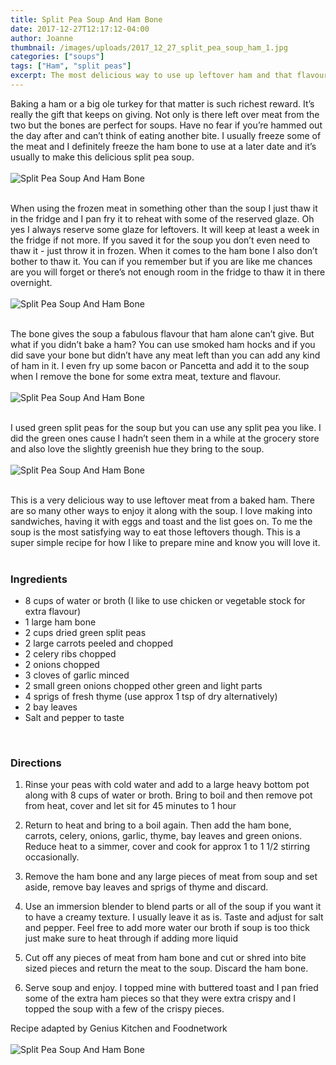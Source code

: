```yaml
---
title: Split Pea Soup And Ham Bone
date: 2017-12-27T12:17:12-04:00
author: Joanne
thumbnail: /images/uploads/2017_12_27_split_pea_soup_ham_1.jpg
categories: ["soups"]
tags: ["Ham", "split peas"]
excerpt: The most delicious way to use up leftover ham and that flavourful hambone
---
```


Baking a ham or a big ole turkey for that matter is such richest reward. It’s really the gift that keeps on giving.  Not only is there left over meat from the two but the bones are perfect for soups. Have no fear if you’re hammed out the day after and can’t think of eating another bite.  I usually freeze some of the meat and I definitely freeze the ham bone to use at a later date and it’s usually to make this delicious split pea soup.
<br>
<br>
![Split Pea Soup And Ham Bone](/images/uploads/2017_12_27_split_pea_soup_ham_2.jpg)
<br>
<br>

When using the frozen meat in something other than the soup I just thaw it in the fridge and I pan fry it to reheat with some of the reserved glaze. Oh yes I always reserve some glaze for leftovers.  It will keep at least a week in the fridge if not more.  If you saved it for the soup you don’t even need to thaw it - just throw it in frozen. When it comes to the ham bone I also don’t bother to thaw it. You can if you remember but if you are like me chances are you will forget or there’s not enough room in the fridge to thaw it in there overnight.
<br>
<br>
![Split Pea Soup And Ham Bone](/images/uploads/2017_12_27_split_pea_soup_ham_3.jpg)
<br>
<br>

The bone gives the soup a fabulous flavour that ham alone can’t give. But what if you didn’t bake a ham? You can use smoked ham hocks and if you did save your bone but didn’t have any meat left than you can add any kind of ham in it. I even fry up some bacon or Pancetta and add it to the soup when I remove the bone for some extra meat, texture and flavour.
<br>
<br>
![Split Pea Soup And Ham Bone](/images/uploads/2017_12_27_split_pea_soup_ham_4.jpg)
<br>
<br>

I used green split peas for the soup but you can use any split pea you like. I did the green ones cause I hadn’t seen them in a while at the grocery store and also love the slightly greenish hue they bring to the soup.
<br>
<br>
![Split Pea Soup And Ham Bone](/images/uploads/2017_12_27_split_pea_soup_ham_5.jpg)
<br>
<br>

This is a very delicious way to use leftover meat from a baked ham. There are so many other ways to enjoy it along with the soup.  I love making into sandwiches, having it with eggs and toast and the list goes on.  To me the soup is the most satisfying way to eat those leftovers though. This is a super simple recipe for how I like to prepare mine and know you will love it.
<br>
<br>

### Ingredients

* 8 cups of water or broth (I like to use chicken or vegetable stock for extra flavour)
* 1 large ham bone
* 2 cups dried green split peas
* 2 large carrots peeled and chopped
* 2 celery ribs chopped
* 2 onions chopped
* 3 cloves of garlic minced
* 2 small green onions chopped  other green and light parts
* 4 sprigs of fresh thyme (use approx 1 tsp of dry alternatively)
* 2 bay leaves
* Salt and pepper to taste
<br>

### Directions

1. Rinse your peas with cold water and add to a large heavy bottom pot along with 8 cups of water or broth.  Bring to boil and then remove pot from heat, cover and let sit for 45 minutes to 1 hour

1. Return to heat and bring to a boil again. Then add the ham bone, carrots, celery, onions, garlic, thyme, bay leaves and green onions. Reduce heat to a simmer, cover and cook for approx 1 to 1 1/2 stirring occasionally.

1. Remove the ham bone and any large pieces of meat from soup and set aside, remove bay leaves and sprigs of thyme and discard.

1. Use an immersion blender to blend parts or all of the soup if you want it to have a creamy texture. I usually leave it as is. Taste and adjust for salt and pepper. Feel free to add more water our broth if soup is too thick just make sure to heat through if adding more liquid

1. Cut off any pieces of meat from ham bone and cut or shred into bite sized pieces and return the meat to the soup. Discard the ham bone.

1. Serve soup and enjoy. I topped mine with buttered toast and I pan fried some of the extra ham pieces so that they were extra crispy and I topped the soup with a few of the crispy pieces.  

Recipe adapted by Genius Kitchen and Foodnetwork
<br>
<br>
![Split Pea Soup And Ham Bone](/images/uploads/2017_12_27_split_pea_soup_ham_6.jpg)
